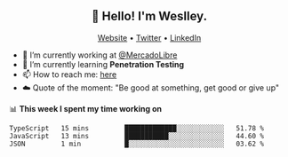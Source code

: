 <h2 align="center">👋 Hello! I'm Weslley.</h2>
<p align="center">
  <a href="http://weslleyneri.com.br">Website</a> •
  <a href="https://twitter.com/Weslley_Neri">Twitter</a> •
  <a href="https://www.linkedin.com/in/weslley-neri-3658908b">LinkedIn</a>
</p>


- 🔭 I’m currently working at [@MercadoLibre](https://github.com/mercadolibre)
- 🌱 I’m currently learning **Penetration Testing**
- 📫 How to reach me: [here](mailto:weslley39@gmail.com)
- ☁️ Quote of the moment: "Be good at something, get good or give up"

📊 **This week I spent my time working on**
<!--START_SECTION:waka-->

```text
TypeScript   15 mins         █████████████░░░░░░░░░░░░   51.78 %
JavaScript   13 mins         ███████████░░░░░░░░░░░░░░   44.60 %
JSON         1 min           █░░░░░░░░░░░░░░░░░░░░░░░░   03.62 %
```

<!--END_SECTION:waka-->

<!-- Inspired by https://github.com/gruselhaus/gruselhaus -->